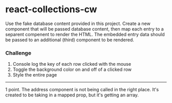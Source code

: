 # react-collections-cw

Use the fake database content provided in this project. Create a new component that will be passed database content, then map each entry to a separent compenent to render the HTML. The embedded entry data should be passed to an additional (third) component to be rendered.

### Challenge
1) Console log the key of each row clicked with the mouse
2) Toggle the background color on and off of a clicked row
3) Style the entire page
<hr>
1 point. The address component is not being called in the right place. It's created to be taking in a mapped prop, but it's getting an array.